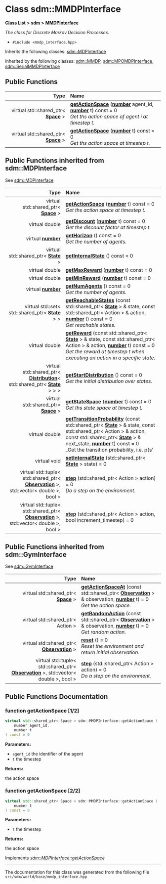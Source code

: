 
# Class sdm::MMDPInterface

<link rel="stylesheet" href="https://cdnjs.cloudflare.com/ajax/libs/KaTeX/0.5.1/katex.min.css">
<link rel="stylesheet" href="https://cdn.jsdelivr.net/github-markdown-css/2.2.1/github-markdown.css"/>



[**Class List**](annotated.md) **>** [**sdm**](namespacesdm.md) **>** [**MMDPInterface**](classsdm_1_1MMDPInterface.md)



_The class for Discrete Markov Decision Processes._ 

* `#include <mmdp_interface.hpp>`



Inherits the following classes: [sdm::MDPInterface](classsdm_1_1MDPInterface.md)


Inherited by the following classes: [sdm::MMDP](classsdm_1_1MMDP.md),  [sdm::MPOMDPInterface](classsdm_1_1MPOMDPInterface.md),  [sdm::SerialMMDPInterface](classsdm_1_1SerialMMDPInterface.md)


















## Public Functions

| Type | Name |
| ---: | :--- |
| virtual std::shared\_ptr&lt; [**Space**](classsdm_1_1Space.md) &gt; | [**getActionSpace**](classsdm_1_1MMDPInterface.md#function-getactionspace-1-2) ([**number**](namespacesdm.md#typedef-number) agent\_id, [**number**](namespacesdm.md#typedef-number) t) const = 0<br>_Get ths action space of agent i at timestep t._  |
| virtual std::shared\_ptr&lt; [**Space**](classsdm_1_1Space.md) &gt; | [**getActionSpace**](classsdm_1_1MMDPInterface.md#function-getactionspace-2-2) ([**number**](namespacesdm.md#typedef-number) t) const = 0<br>_Get ths action space at timestep t._  |

## Public Functions inherited from sdm::MDPInterface

See [sdm::MDPInterface](classsdm_1_1MDPInterface.md)

| Type | Name |
| ---: | :--- |
| virtual std::shared\_ptr&lt; [**Space**](classsdm_1_1Space.md) &gt; | [**getActionSpace**](classsdm_1_1MDPInterface.md#function-getactionspace) ([**number**](namespacesdm.md#typedef-number) t) const = 0<br>_Get ths action space at timestep t._  |
| virtual double | [**getDiscount**](classsdm_1_1MDPInterface.md#function-getdiscount) ([**number**](namespacesdm.md#typedef-number) t) const = 0<br>_Get the discount factor at timestep t._  |
| virtual [**number**](namespacesdm.md#typedef-number) | [**getHorizon**](classsdm_1_1MDPInterface.md#function-gethorizon) () const = 0<br>_Get the number of agents._  |
| virtual std::shared\_ptr&lt; [**State**](classsdm_1_1State.md) &gt; | [**getInternalState**](classsdm_1_1MDPInterface.md#function-getinternalstate) () const = 0<br> |
| virtual double | [**getMaxReward**](classsdm_1_1MDPInterface.md#function-getmaxreward) ([**number**](namespacesdm.md#typedef-number) t) const = 0<br> |
| virtual double | [**getMinReward**](classsdm_1_1MDPInterface.md#function-getminreward) ([**number**](namespacesdm.md#typedef-number) t) const = 0<br> |
| virtual [**number**](namespacesdm.md#typedef-number) | [**getNumAgents**](classsdm_1_1MDPInterface.md#function-getnumagents) () const = 0<br>_Get the number of agents._  |
| virtual std::set&lt; std::shared\_ptr&lt; [**State**](classsdm_1_1State.md) &gt; &gt; | [**getReachableStates**](classsdm_1_1MDPInterface.md#function-getreachablestates) (const std::shared\_ptr&lt; [**State**](classsdm_1_1State.md) &gt; & state, const std::shared\_ptr&lt; Action &gt; & action, [**number**](namespacesdm.md#typedef-number) t) const = 0<br>_Get reachable states._  |
| virtual double | [**getReward**](classsdm_1_1MDPInterface.md#function-getreward) (const std::shared\_ptr&lt; [**State**](classsdm_1_1State.md) &gt; & state, const std::shared\_ptr&lt; Action &gt; & action, [**number**](namespacesdm.md#typedef-number) t) const = 0<br>_Get the reward at timestep t when executing an action in a specific state._  |
| virtual std::shared\_ptr&lt; [**Distribution**](classsdm_1_1Distribution.md)&lt; std::shared\_ptr&lt; [**State**](classsdm_1_1State.md) &gt; &gt; &gt; | [**getStartDistribution**](classsdm_1_1MDPInterface.md#function-getstartdistribution) () const = 0<br>_Get the initial distribution over states._  |
| virtual std::shared\_ptr&lt; [**Space**](classsdm_1_1Space.md) &gt; | [**getStateSpace**](classsdm_1_1MDPInterface.md#function-getstatespace) ([**number**](namespacesdm.md#typedef-number) t) const = 0<br>_Get ths state space at timestep t._  |
| virtual double | [**getTransitionProbability**](classsdm_1_1MDPInterface.md#function-gettransitionprobability) (const std::shared\_ptr&lt; [**State**](classsdm_1_1State.md) &gt; & state, const std::shared\_ptr&lt; Action &gt; & action, const std::shared\_ptr&lt; [**State**](classsdm_1_1State.md) &gt; & next\_state, [**number**](namespacesdm.md#typedef-number) t) const = 0<br>_Get the transition probability, i.e. p(s' | s, a)._  |
| virtual void | [**setInternalState**](classsdm_1_1MDPInterface.md#function-setinternalstate) (std::shared\_ptr&lt; [**State**](classsdm_1_1State.md) &gt; state) = 0<br> |
| virtual std::tuple&lt; std::shared\_ptr&lt; [**Observation**](classsdm_1_1Observation.md) &gt;, std::vector&lt; double &gt;, bool &gt; | [**step**](classsdm_1_1MDPInterface.md#function-step-1-2) (std::shared\_ptr&lt; Action &gt; action) = 0<br>_Do a step on the environment._  |
| virtual std::tuple&lt; std::shared\_ptr&lt; [**Observation**](classsdm_1_1Observation.md) &gt;, std::vector&lt; double &gt;, bool &gt; | [**step**](classsdm_1_1MDPInterface.md#function-step-2-2) (std::shared\_ptr&lt; Action &gt; action, bool increment\_timestep) = 0<br> |

## Public Functions inherited from sdm::GymInterface

See [sdm::GymInterface](classsdm_1_1GymInterface.md)

| Type | Name |
| ---: | :--- |
| virtual std::shared\_ptr&lt; [**Space**](classsdm_1_1Space.md) &gt; | [**getActionSpaceAt**](classsdm_1_1GymInterface.md#function-getactionspaceat) (const std::shared\_ptr&lt; [**Observation**](classsdm_1_1Observation.md) &gt; & observation, [**number**](namespacesdm.md#typedef-number) t) = 0<br>_Get the action space._  |
| virtual std::shared\_ptr&lt; Action &gt; | [**getRandomAction**](classsdm_1_1GymInterface.md#function-getrandomaction) (const std::shared\_ptr&lt; [**Observation**](classsdm_1_1Observation.md) &gt; & observation, [**number**](namespacesdm.md#typedef-number) t) = 0<br>_Get random action._  |
| virtual std::shared\_ptr&lt; [**Observation**](classsdm_1_1Observation.md) &gt; | [**reset**](classsdm_1_1GymInterface.md#function-reset) () = 0<br>_Reset the environment and return initial observation._  |
| virtual std::tuple&lt; std::shared\_ptr&lt; [**Observation**](classsdm_1_1Observation.md) &gt;, std::vector&lt; double &gt;, bool &gt; | [**step**](classsdm_1_1GymInterface.md#function-step) (std::shared\_ptr&lt; Action &gt; action) = 0<br>_Do a step on the environment._  |






















## Public Functions Documentation


### function getActionSpace [1/2]


```cpp
virtual std::shared_ptr< Space > sdm::MMDPInterface::getActionSpace (
    number agent_id,
    number t
) const = 0
```




**Parameters:**


* `agent_id` the identifier of the agent 
* `t` the timestep 



**Returns:**

the action space 




        

### function getActionSpace [2/2]


```cpp
virtual std::shared_ptr< Space > sdm::MMDPInterface::getActionSpace (
    number t
) const = 0
```




**Parameters:**


* `t` the timestep 



**Returns:**

the action space 




        
Implements [*sdm::MDPInterface::getActionSpace*](classsdm_1_1MDPInterface.md#function-getactionspace)


------------------------------
The documentation for this class was generated from the following file `src/sdm/world/base/mmdp_interface.hpp`